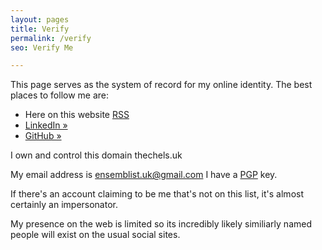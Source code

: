 ```yaml
---
layout: pages
title: Verify
permalink: /verify
seo: Verify Me

---
```


This page serves as the system of record for my online identity. The best places to follow me are:

- Here on this website [RSS](/feed)
- [LinkedIn &raquo;](https://www.linkedin.com/in/mat-benfield/)
- [GitHub &raquo;](https://github.com/Mat-0/)

I own and control this domain thechels.uk

My email address is ensemblist.uk@gmail.com I have a [PGP](/pgp) key.

If there's an account claiming to be me that's not on this list, it's almost certainly an impersonator.

My presence on the web is limited so its incredibly likely similiarly named people will exist on the usual social sites.
